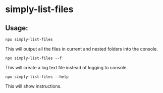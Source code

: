 # simply-list-files

## Usage:

    npx simply-list-files

This will output all the files in current and nested folders into the console.

    npx simply-list-files --f

This will create a log text file instead of logging to console.

    npx simply-list-files --help

This will show instructions.



